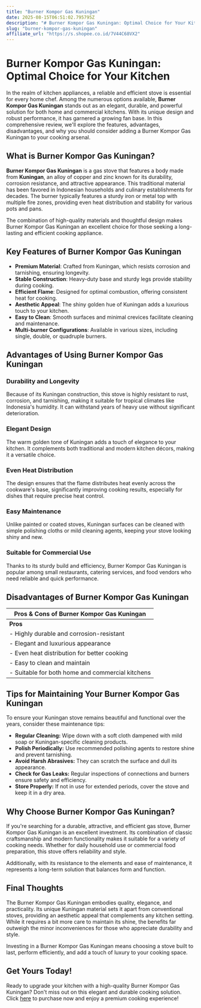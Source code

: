 ```yaml
---
title: "Burner Kompor Gas Kuningan"
date: 2025-08-15T06:51:02.795795Z
description: "# Burner Kompor Gas Kuningan: Optimal Choice for Your Kitchen..."
slug: "burner-kompor-gas-kuningan"
affiliate_url: "https://s.shopee.co.id/7V44C68VX2"
---
```

# Burner Kompor Gas Kuningan: Optimal Choice for Your Kitchen

In the realm of kitchen appliances, a reliable and efficient stove is essential for every home chef. Among the numerous options available, **Burner Kompor Gas Kuningan** stands out as an elegant, durable, and powerful solution for both home and commercial kitchens. With its unique design and robust performance, it has garnered a growing fan base. In this comprehensive review, we'll explore the features, advantages, disadvantages, and why you should consider adding a Burner Kompor Gas Kuningan to your cooking arsenal.

## What is Burner Kompor Gas Kuningan?

**Burner Kompor Gas Kuningan** is a gas stove that features a body made from **Kuningan**, an alloy of copper and zinc known for its durability, corrosion resistance, and attractive appearance. This traditional material has been favored in Indonesian households and culinary establishments for decades. The burner typically features a sturdy iron or metal top with multiple fire zones, providing even heat distribution and stability for various pots and pans.

The combination of high-quality materials and thoughtful design makes Burner Kompor Gas Kuningan an excellent choice for those seeking a long-lasting and efficient cooking appliance.

## Key Features of Burner Kompor Gas Kuningan

- **Premium Material**: Crafted from Kuningan, which resists corrosion and tarnishing, ensuring longevity.
- **Stable Construction**: Heavy-duty base and sturdy legs provide stability during cooking.
- **Efficient Flame**: Designed for optimal combustion, offering consistent heat for cooking.
- **Aesthetic Appeal**: The shiny golden hue of Kuningan adds a luxurious touch to your kitchen.
- **Easy to Clean**: Smooth surfaces and minimal crevices facilitate cleaning and maintenance.
- **Multi-burner Configurations**: Available in various sizes, including single, double, or quadruple burners.

## Advantages of Using Burner Kompor Gas Kuningan

### Durability and Longevity

Because of its Kuningan construction, this stove is highly resistant to rust, corrosion, and tarnishing, making it suitable for tropical climates like Indonesia's humidity. It can withstand years of heavy use without significant deterioration.

### Elegant Design

The warm golden tone of Kuningan adds a touch of elegance to your kitchen. It complements both traditional and modern kitchen décors, making it a versatile choice.

### Even Heat Distribution

The design ensures that the flame distributes heat evenly across the cookware's base, significantly improving cooking results, especially for dishes that require precise heat control.

### Easy Maintenance

Unlike painted or coated stoves, Kuningan surfaces can be cleaned with simple polishing cloths or mild cleaning agents, keeping your stove looking shiny and new.

### Suitable for Commercial Use

Thanks to its sturdy build and efficiency, Burner Kompor Gas Kuningan is popular among small restaurants, catering services, and food vendors who need reliable and quick performance.

## Disadvantages of Burner Kompor Gas Kuningan

| Pros & Cons of Burner Kompor Gas Kuningan |
|-------------------------------------------|
| **Pros**                                | **Cons**                                   |
| - Highly durable and corrosion-resistant | - Slightly higher cost compared to standard steel stoves |
| - Elegant and luxurious appearance       | - Requires occasional polishing to maintain shine |
| - Even heat distribution for better cooking | - Heavier than typical aluminum or steel stoves |
| - Easy to clean and maintain             | - Kuningan can discolor over time if not properly cared for |
| - Suitable for both home and commercial kitchens | - Limited availability in some regions |

## Tips for Maintaining Your Burner Kompor Gas Kuningan

To ensure your Kuningan stove remains beautiful and functional over the years, consider these maintenance tips:

- **Regular Cleaning:** Wipe down with a soft cloth dampened with mild soap or Kuningan-specific cleaning products.
- **Polish Periodically:** Use recommended polishing agents to restore shine and prevent tarnishing.
- **Avoid Harsh Abrasives:** They can scratch the surface and dull its appearance.
- **Check for Gas Leaks:** Regular inspections of connections and burners ensure safety and efficiency.
- **Store Properly:** If not in use for extended periods, cover the stove and keep it in a dry area.

## Why Choose Burner Kompor Gas Kuningan?

If you're searching for a durable, attractive, and efficient gas stove, Burner Kompor Gas Kuningan is an excellent investment. Its combination of classic craftsmanship and modern functionality makes it suitable for a variety of cooking needs. Whether for daily household use or commercial food preparation, this stove offers reliability and style.

Additionally, with its resistance to the elements and ease of maintenance, it represents a long-term solution that balances form and function.

## Final Thoughts

The Burner Kompor Gas Kuningan embodies quality, elegance, and practicality. Its unique Kuningan material sets it apart from conventional stoves, providing an aesthetic appeal that complements any kitchen setting. While it requires a bit more care to maintain its shine, the benefits far outweigh the minor inconveniences for those who appreciate durability and style.

Investing in a Burner Kompor Gas Kuningan means choosing a stove built to last, perform efficiently, and add a touch of luxury to your cooking space.

## Get Yours Today!

Ready to upgrade your kitchen with a high-quality Burner Kompor Gas Kuningan? Don't miss out on this elegant and durable cooking solution. Click [here](https://s.shopee.co.id/7V44C68VX2) to purchase now and enjoy a premium cooking experience!